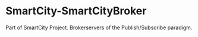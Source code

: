 # SmartCity-SmartCityBroker
Part of SmartCity Project. Brokerservers of the Publish/Subscribe paradigm.
